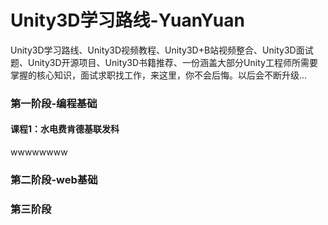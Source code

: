 # Unity3D学习路线-YuanYuan
Unity3D学习路线、Unity3D视频教程、Unity3D+B站视频整合、Unity3D面试题、Unity3D开源项目、Unity3D书籍推荐、一份涵盖大部分Unity工程师所需要掌握的核心知识，面试求职找工作，来这里，你不会后悔。以后会不断升级...



### 第一阶段-编程基础

#### 课程1：水电费肯德基联发科

wwwwwwww

### 第二阶段-web基础



### 第三阶段